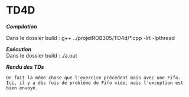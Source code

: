 # TD4D

***Compilation*** 

Dans le dossier build : g++ ../projetROB305/TD4d/*.cpp -lrt -lpthread 

***Exécution***  
Dans le dossier build : ./a.out 

***Rendu des TDs***

    On fait la même chose que l'exercice précédent mais avec une Fifo. Ici, il y a dès fois de problème de Fifo vide, mais l'exception est bien envoyé. 


    
   




